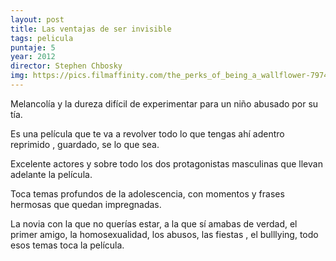 ```yaml
---
layout: post
title: Las ventajas de ser invisible
tags: pelicula
puntaje: 5
year: 2012
director: Stephen Chbosky
img: https://pics.filmaffinity.com/the_perks_of_being_a_wallflower-797421328-large.jpg
---
```


Melancolía y la dureza difícil de experimentar para un niño abusado por su tía. 

Es una película que te va a revolver todo lo que tengas ahí adentro reprimido , guardado, se lo que sea.

Excelente actores y sobre todo los dos protagonistas masculinas que llevan adelante la película.

Toca temas profundos de la adolescencia, con momentos y frases hermosas que quedan impregnadas.

La novia con la que no querías estar, a la que sí amabas de verdad, el primer amigo, la homosexualidad, los abusos, las fiestas , el bulllying, todo esos temas toca la película.
